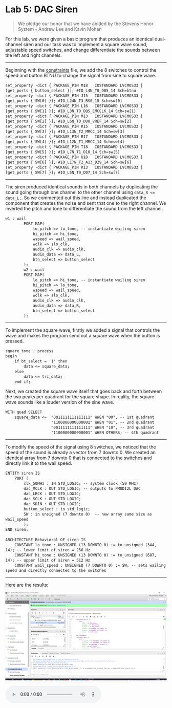 # Lab 5: DAC Siren

> We pledge our honor that we have abided by the Stevens Honor System - Andrew Lee and Kavin Mohan

For this lab, we were given a basic program that produces an identical dual-channel siren and our task was to implement a square wave sound, adjustable speed switches, and change differentiate the sounds between the left and right channels.

---
Beginning with the [constraints](https://github.com/andieleee/CPE487/blob/main/Lab5/siren.xdc) file, we add the 8 switches to control the speed and button BTNU to change the signal from sine to square wave.
```
set_property -dict { PACKAGE_PIN M18   IOSTANDARD LVCMOS33 } [get_ports { button_select }]; #IO_L4N_T0_D05_14 Sch=btnu
set_property -dict { PACKAGE_PIN J15   IOSTANDARD LVCMOS33 } [get_ports { SW[0] }]; #IO_L24N_T3_RS0_15 Sch=sw[0]
set_property -dict { PACKAGE_PIN L16   IOSTANDARD LVCMOS33 } [get_ports { SW[1] }]; #IO_L3N_T0_DQS_EMCCLK_14 Sch=sw[1]
set_property -dict { PACKAGE_PIN M13   IOSTANDARD LVCMOS33 } [get_ports { SW[2] }]; #IO_L6N_T0_D08_VREF_14 Sch=sw[2]
set_property -dict { PACKAGE_PIN R15   IOSTANDARD LVCMOS33 } [get_ports { SW[3] }]; #IO_L13N_T2_MRCC_14 Sch=sw[3]
set_property -dict { PACKAGE_PIN R17   IOSTANDARD LVCMOS33 } [get_ports { SW[4] }]; #IO_L12N_T1_MRCC_14 Sch=sw[4]
set_property -dict { PACKAGE_PIN T18   IOSTANDARD LVCMOS33 } [get_ports { SW[5] }]; #IO_L7N_T1_D10_14 Sch=sw[5]
set_property -dict { PACKAGE_PIN U18   IOSTANDARD LVCMOS33 } [get_ports { SW[6] }]; #IO_L17N_T2_A13_D29_14 Sch=sw[6]
set_property -dict { PACKAGE_PIN R13   IOSTANDARD LVCMOS33 } [get_ports { SW[7] }]; #IO_L5N_T0_D07_14 Sch=sw[7]
```

---
The siren produced identical sounds in both channels by duplicating the sound going through one channel to the other channel using `data_R <= data_L;`. So we commented out this line and instead duplicated the component that creates the noise and sent that one to the right channel. We inverted the pitch and tone to differentiate the sound from the left channel.
```
w1 : wail
		PORT MAP(
			lo_pitch => lo_tone, -- instantiate wailing siren
			hi_pitch => hi_tone, 
			wspeed => wail_speed, 
			wclk => slo_clk, 
			audio_clk => audio_clk, 
			audio_data => data_L,
			btn_select => button_select
		);
		w2 : wail
		PORT MAP(
			lo_pitch => hi_tone, -- instantiate wailing siren
			hi_pitch => lo_tone, 
			wspeed => wail_speed, 
			wclk => slo_clk, 
			audio_clk => audio_clk, 
			audio_data => data_R,
			btn_select => button_select
		);
```

---
To implement the square wave, firstly we added a signal that controls the wave and makes the program send out a square wave when the button is pressed.
```
square_tone : process
begin
    if bt_select = '1' then
        data <= square_data;
    else
        data <= tri_data;
    end if;
```
Next, we created the square wave itself that goes back and forth between the two peaks per quadrant for the square shape. In reality, the square wave sounds like a louder version of the sine wave.
```
WITH quad SELECT
	square_data <=  "0011111111111111" WHEN "00", -- 1st quadrant
	                "1100000000000001" WHEN "01", -- 2nd quadrant
	                "0011111111111111" WHEN "10", -- 3rd quadrant
	                "1100000000000001" WHEN OTHERS; -- 4th quadrant
```

---
To modify the speed of the signal using 8 switches, we noticed that the speed of the sound is already a vector from 7 downto 0. We created an identical array from 7 downto 0 that is connected to the switches and directly link it to the wail speed.
```
ENTITY siren IS
	PORT (
		clk_50MHz : IN STD_LOGIC; -- system clock (50 MHz)
		dac_MCLK : OUT STD_LOGIC; -- outputs to PMODI2L DAC
		dac_LRCK : OUT STD_LOGIC;
		dac_SCLK : OUT STD_LOGIC;
		dac_SDIN : OUT STD_LOGIC;
		button_select : in std_logic;
		SW : in unsigned (7 downto 0)  -- new array same size as wail_speed
		);
END siren;

ARCHITECTURE Behavioral OF siren IS
	CONSTANT lo_tone : UNSIGNED (13 DOWNTO 0) := to_unsigned (344, 14); -- lower limit of siren = 256 Hz
	CONSTANT hi_tone : UNSIGNED (13 DOWNTO 0) := to_unsigned (687, 14); -- upper limit of siren = 512 Hz
	CONSTANT wail_speed : UNSIGNED (7 DOWNTO 0) := SW; -- sets wailing speed and directly connected to the switches
```

---
Here are the results:

![](/Lab5/upload5.png)

![Audio file](https://github.com/andieleee/CPE487/blob/main/Lab5/lab5speaker.m4a)
